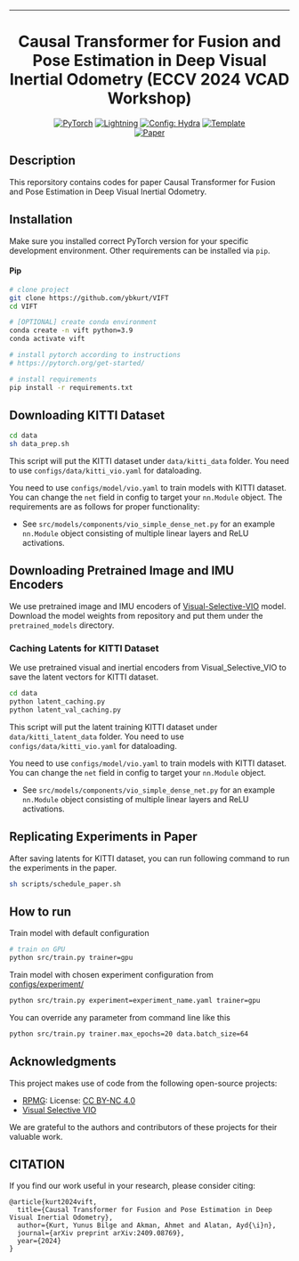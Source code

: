 ______________________________________________________________________

<div align="center">

# Causal Transformer for Fusion and Pose Estimation in Deep Visual Inertial Odometry (ECCV 2024 VCAD Workshop)

<a href="https://pytorch.org/get-started/locally/"><img alt="PyTorch" src="https://img.shields.io/badge/PyTorch-ee4c2c?logo=pytorch&logoColor=white"></a>
<a href="https://pytorchlightning.ai/"><img alt="Lightning" src="https://img.shields.io/badge/-Lightning-792ee5?logo=pytorchlightning&logoColor=white"></a>
<a href="https://hydra.cc/"><img alt="Config: Hydra" src="https://img.shields.io/badge/Config-Hydra-89b8cd"></a>
<a href="https://github.com/ybkurt/VIFT"><img alt="Template" src="https://img.shields.io/badge/-VIFT-017F2F?style=flat&logo=github&labelColor=gray"></a><br>
[![Paper](http://img.shields.io/badge/paper-arxiv.2409.08769-B31B1B.svg)](https://arxiv.org/abs/2409.08769)

</div>

## Description

This reporsitory contains codes for paper Causal Transformer for Fusion and Pose Estimation in Deep Visual Inertial Odometry.


## Installation

Make sure you installed correct PyTorch version for your specific development environment.
Other requirements can be installed via `pip`.

#### Pip

```bash
# clone project
git clone https://github.com/ybkurt/VIFT
cd VIFT

# [OPTIONAL] create conda environment
conda create -n vift python=3.9
conda activate vift

# install pytorch according to instructions
# https://pytorch.org/get-started/

# install requirements
pip install -r requirements.txt
```

## Downloading KITTI Dataset

```bash
cd data
sh data_prep.sh
```

This script will put the KITTI dataset under `data/kitti_data` folder. 
You need to use `configs/data/kitti_vio.yaml` for dataloading.

You need to use `configs/model/vio.yaml` to train models with KITTI dataset.
You can change the `net` field in config to target your `nn.Module` object. The requirements are as follows for proper functionality:

- See `src/models/components/vio_simple_dense_net.py` for an example `nn.Module` object consisting of multiple linear layers and ReLU activations.

## Downloading Pretrained Image and IMU Encoders

We use pretrained image and IMU encoders of [Visual-Selective-VIO](https://github.com/mingyuyng/Visual-Selective-VIO) model. Download the model weights from repository and put them under the `pretrained_models` directory.


### Caching Latents for KITTI Dataset  

We use pretrained visual and inertial encoders from Visual_Selective_VIO to save the latent vectors for KITTI dataset.


```bash
cd data
python latent_caching.py
python latent_val_caching.py
```

This script will put the latent training KITTI dataset under `data/kitti_latent_data` folder. 
You need to use `configs/data/kitti_vio.yaml` for dataloading.

You need to use `configs/model/vio.yaml` to train models with KITTI dataset.
You can change the `net` field in config to target your `nn.Module` object.

- See `src/models/components/vio_simple_dense_net.py` for an example `nn.Module` object consisting of multiple linear layers and ReLU activations.

## Replicating Experiments in Paper

After saving latents for KITTI dataset, you can run following command to run the experiments in the paper.

```bash
sh scripts/schedule_paper.sh
```

## How to run

Train model with default configuration

```bash
# train on GPU
python src/train.py trainer=gpu
```

Train model with chosen experiment configuration from [configs/experiment/](configs/experiment/)

```bash
python src/train.py experiment=experiment_name.yaml trainer=gpu
```

You can override any parameter from command line like this

```bash
python src/train.py trainer.max_epochs=20 data.batch_size=64
```

## Acknowledgments
This project makes use of code from the following open-source projects:

- [RPMG](https://github.com/JYChen18/RPMG): License: [CC BY-NC 4.0](https://creativecommons.org/licenses/by-nc/4.0/)
- [Visual Selective VIO](https://github.com/mingyuyng/Visual-Selective-VIO)



We are grateful to the authors and contributors of these projects for their valuable work.

## CITATION

If you find our work useful in your research, please consider citing:

```
@article{kurt2024vift,
  title={Causal Transformer for Fusion and Pose Estimation in Deep Visual Inertial Odometry},
  author={Kurt, Yunus Bilge and Akman, Ahmet and Alatan, Ayd{\i}n},
  journal={arXiv preprint arXiv:2409.08769},
  year={2024}
}
```
